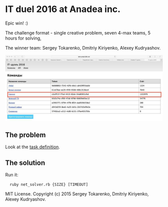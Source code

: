 # IT duel 2016 at Anadea inc.

Epic win! :)

The challenge format - single creative problem, seven 4-max teams, 5 hours for solving,

The winner team: Sergey Tokarenko, Dmitriy Kiriyenko, Alexey Kudryashov.

![](epic_win.jpg)

## The problem
Look at the [task definition](http://tetro.andy128k.net/).

## The solution
Run it:
```console
  ruby net_solver.rb {SIZE} [TIMEOUT]
```

MIT License. Copyright (c) 2015 Sergey Tokarenko, Dmitriy Kiriyenko, Alexey Kudryashov.

